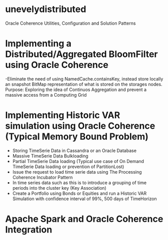 # unevelydistributed
Oracle Coherence Utilities, Configuration and Solution Patterns

# Implementing a Distributed/Aggregated BloomFilter using Oracle Coherence
-Eliminate the need of using NamedCache.containsKey, instead store locally an snapshot BitMap representation of
what is stored on the storages nodes. 
Purpose: Exploring the idea of Continuos Aggregation and prevent a massive access from a Computing Grid

# Implementing Historic VAR simulation using Oracle Coherence (Typical Memory Bound Problem)
- Storing TimeSerie Data in Cassandra or an Oracle Database
- Massive TimeSerie Data Bulkloading
- Partial TimeSerie Data loading (Typical use case of On Demand TimeSerie Data loading or prevention of PartitionLost)
- Issue the request to load time serie data using The Processing Coherence Incubator Pattern
- In time series data such as this is to introduce a grouping of time periods into the cluster key (Key Association)
- Create a Portfolio using Bonds or Equities and run a Historic VAR Simulation with confidence interval of 99%, 500 days of TimeHorizon

# Apache Spark and Oracle Coherence Integration

